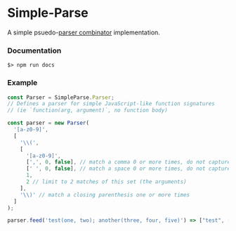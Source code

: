# Simple-Parse
A simple psuedo-[parser combinator](https://www.wikiwand.com/en/Parser_combinator) implementation.

### Documentation
```
$> npm run docs
```

### Example
```javascript
const Parser = SimpleParse.Parser;
// Defines a parser for simple JavaScript-like function signatures
// (ie `function(arg, argument)`, no function body)

const parser = new Parser(
  '[a-z0-9]',
  [
    '\\(',
    [
      '[a-z0-9]',
      [',', 0, false], // match a comma 0 or more times, do not capture
      [' ', 0, false], // match a space 0 or more times, do not capture
      1,
      2 // limit to 2 matches of this set (the arguments)
    ],
    '\\)' // match a closing parenthesis one or more times
  ]
);

parser.feed('test(one, two); another(three, four, five)') => ["test", ["(", ["one", "two"], ")"]]

```
